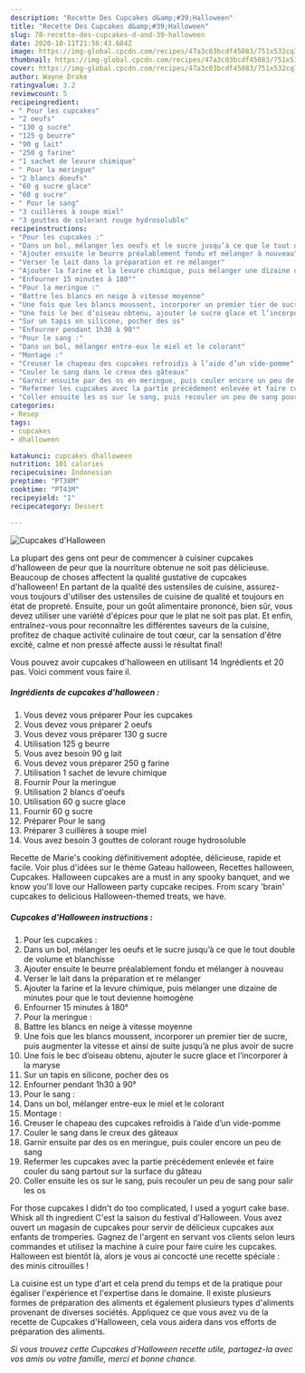 ```yaml
---
description: "Recette Des Cupcakes d&amp;#39;Halloween"
title: "Recette Des Cupcakes d&amp;#39;Halloween"
slug: 78-recette-des-cupcakes-d-and-39-halloween
date: 2020-10-11T21:56:43.684Z
image: https://img-global.cpcdn.com/recipes/47a3c03bcdf45083/751x532cq70/cupcakes-dhalloween-photo-principale-de-la-recette.jpg
thumbnail: https://img-global.cpcdn.com/recipes/47a3c03bcdf45083/751x532cq70/cupcakes-dhalloween-photo-principale-de-la-recette.jpg
cover: https://img-global.cpcdn.com/recipes/47a3c03bcdf45083/751x532cq70/cupcakes-dhalloween-photo-principale-de-la-recette.jpg
author: Wayne Drake
ratingvalue: 3.2
reviewcount: 5
recipeingredient:
- " Pour les cupcakes"
- "2 oeufs"
- "130 g sucre"
- "125 g beurre"
- "90 g lait"
- "250 g farine"
- "1 sachet de levure chimique"
- " Pour la meringue"
- "2 blancs doeufs"
- "60 g sucre glace"
- "60 g sucre"
- " Pour le sang"
- "3 cuillères à soupe miel"
- "3 gouttes de colorant rouge hydrosoluble"
recipeinstructions:
- "Pour les cupcakes :"
- "Dans un bol, mélanger les oeufs et le sucre jusqu’à ce que le tout double de volume et blanchisse"
- "Ajouter ensuite le beurre préalablement fondu et mélanger à nouveau"
- "Verser le lait dans la préparation et re mélanger"
- "Ajouter la farine et la levure chimique, puis mélanger une dizaine de minutes pour que le tout devienne homogène"
- "Enfourner 15 minutes à 180°"
- "Pour la meringue :"
- "Battre les blancs en neige à vitesse moyenne"
- "Une fois que les blancs moussent, incorporer un premier tier de sucre, puis augmenter la vitesse et ainsi de suite jusqu’à ne plus avoir de sucre"
- "Une fois le bec d’oiseau obtenu, ajouter le sucre glace et l’incorporer à la maryse"
- "Sur un tapis en silicone, pocher des os"
- "Enfourner pendant 1h30 à 90°"
- "Pour le sang :"
- "Dans un bol, mélanger entre-eux le miel et le colorant"
- "Montage :"
- "Creuser le chapeau des cupcakes refroidis à l’aide d’un vide-pomme"
- "Couler le sang dans le creux des gâteaux"
- "Garnir ensuite par des os en meringue, puis couler encore un peu de sang"
- "Refermer les cupcakes avec la partie précédement enlevée et faire couler du sang partout sur la surface du gâteau"
- "Coller ensuite les os sur le sang, puis recouler un peu de sang pour salir les os"
categories:
- Resep
tags:
- cupcakes
- dhalloween

katakunci: cupcakes dhalloween 
nutrition: 101 calories
recipecuisine: Indonesian
preptime: "PT38M"
cooktime: "PT43M"
recipeyield: "1"
recipecategory: Dessert

---
```



![Cupcakes d&#39;Halloween](https://img-global.cpcdn.com/recipes/47a3c03bcdf45083/751x532cq70/cupcakes-dhalloween-photo-principale-de-la-recette.jpg)

La plupart des gens ont peur de commencer à cuisiner cupcakes d&#39;halloween de peur que la nourriture obtenue ne soit pas délicieuse. Beaucoup de choses affectent la qualité gustative de cupcakes d&#39;halloween! En partant de la qualité des ustensiles de cuisine, assurez-vous toujours d'utiliser des ustensiles de cuisine de qualité et toujours en état de propreté. Ensuite, pour un goût alimentaire prononcé, bien sûr, vous devez utiliser une variété d'épices pour que le plat ne soit pas plat. Et enfin, entraînez-vous pour reconnaître les différentes saveurs de la cuisine, profitez de chaque activité culinaire de tout cœur, car la sensation d'être excité, calme et non pressé affecte aussi le résultat final!

<!--inarticleads1-->

Vous pouvez avoir cupcakes d&#39;halloween en utilisant 14 Ingrédients et 20 pas. Voici comment vous faire il.

##### Ingrédients de cupcakes d&#39;halloween :

1. Vous devez vous préparer  Pour les cupcakes
1. Vous devez vous préparer 2 oeufs
1. Vous devez vous préparer 130 g sucre
1. Utilisation 125 g beurre
1. Vous avez besoin 90 g lait
1. Vous devez vous préparer 250 g farine
1. Utilisation 1 sachet de levure chimique
1. Fournir  Pour la meringue
1. Utilisation 2 blancs d&#39;oeufs
1. Utilisation 60 g sucre glace
1. Fournir 60 g sucre
1. Préparer  Pour le sang
1. Préparer 3 cuillères à soupe miel
1. Vous avez besoin 3 gouttes de colorant rouge hydrosoluble


Recette de Marie&#39;s cooking définitivement adoptée, délicieuse, rapide et facile. Voir plus d&#39;idées sur le thème Gateau halloween, Recettes halloween, Cupcakes. Halloween cupcakes are a must in any spooky banquet, and we know you&#39;ll love our Halloween party cupcake recipes. From scary &#39;brain&#39; cupcakes to delicious Halloween-themed treats, we have. 

<!--inarticleads2-->

##### Cupcakes d&#39;Halloween instructions :

1. Pour les cupcakes :
1. Dans un bol, mélanger les oeufs et le sucre jusqu’à ce que le tout double de volume et blanchisse
1. Ajouter ensuite le beurre préalablement fondu et mélanger à nouveau
1. Verser le lait dans la préparation et re mélanger
1. Ajouter la farine et la levure chimique, puis mélanger une dizaine de minutes pour que le tout devienne homogène
1. Enfourner 15 minutes à 180°
1. Pour la meringue :
1. Battre les blancs en neige à vitesse moyenne
1. Une fois que les blancs moussent, incorporer un premier tier de sucre, puis augmenter la vitesse et ainsi de suite jusqu’à ne plus avoir de sucre
1. Une fois le bec d’oiseau obtenu, ajouter le sucre glace et l’incorporer à la maryse
1. Sur un tapis en silicone, pocher des os
1. Enfourner pendant 1h30 à 90°
1. Pour le sang :
1. Dans un bol, mélanger entre-eux le miel et le colorant
1. Montage :
1. Creuser le chapeau des cupcakes refroidis à l’aide d’un vide-pomme
1. Couler le sang dans le creux des gâteaux
1. Garnir ensuite par des os en meringue, puis couler encore un peu de sang
1. Refermer les cupcakes avec la partie précédement enlevée et faire couler du sang partout sur la surface du gâteau
1. Coller ensuite les os sur le sang, puis recouler un peu de sang pour salir les os


For those cupcakes I didn&#39;t do too complicated, I used a yogurt cake base. Whisk all th ingredient C&#39;est la saison du festival d&#39;Halloween. Vous avez ouvert un magasin de cupcakes pour servir de délicieux cupcakes aux enfants de tromperies. Gagnez de l&#39;argent en servant vos clients selon leurs commandes et utilisez la machine à cuire pour faire cuire les cupcakes. Halloween est bientôt là, alors je vous ai concocté une recette spéciale : des minis citrouilles ! 

<!--inarticleads1-->

<p>
La cuisine est un type d'art et cela prend du temps et de la pratique pour égaliser l'expérience et l'expertise dans le domaine. Il existe plusieurs formes de préparation des aliments et également plusieurs types d'aliments provenant de diverses sociétés. Appliquez ce que vous avez vu de la recette de Cupcakes d&#39;Halloween, cela vous aidera dans vos efforts de préparation des aliments.
</p>

<p>
<i>Si vous trouvez cette Cupcakes d&#39;Halloween recette utile, partagez-la avec vos amis ou votre famille, merci et bonne chance.</i>
</p>
